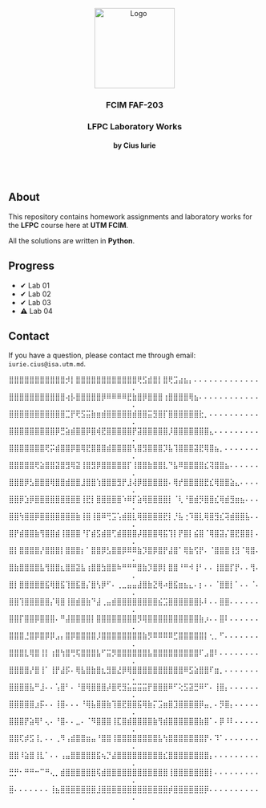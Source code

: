 <p align="center">
  <a>
    <img src="https://cdn3.iconfinder.com/data/icons/logos-and-brands-adobe/512/267_Python-512.png" alt="Logo" width="160" height="160">
  </a>

<h3 align="center">FCIM FAF-203</h3>

  <div align="center">
    <h3>LFPC Laboratory Works</h3>
    <h4>by Cius Iurie</h4>
    <br />
    <br />
  </div>
</p>

## About

This repository contains homework assignments and laboratory works for the **LFPC** course here at **UTM FCIM**.

All the solutions are written in **Python**.

## Progress


- ✔ Lab 01
- ✔ Lab 02
- ✔ Lab 03
- ⚠ Lab 04

## Contact

If you have a question, please contact me through email: `iurie.cius@isa.utm.md`.

<p id="waifu" align="center">
⣿⣿⣿⣿⣿⣿⣿⣿⣿⣿⣿⡺⡇⣿⣿⣿⣿⣿⣿⣿⣿⣿⣿⣿⣿⢟⣫⣾⣿⡇⣿⢟⣩⣴⣦⡄⠄⠄⠄⠄⠄⠄⠄⠄⠄⠄⠄⠄⠄⠄
⣿⣿⣿⣿⣿⣿⣿⣿⣿⣿⣿⢴⡧⣿⣿⣿⣿⣿⡿⠿⠿⠿⠿⣟⣷⣿⡿⣿⣿⣿⢰⣿⣿⣿⣿⢿⣦⠄⠄⠄⠄⠄⠄⠄⠄⠄⠄⠄⠄⠄
⣿⣿⣿⣿⣿⣿⣿⣿⣿⣿⣿⣉⡟⢟⣫⣭⣷⣶⣾⣿⣿⣿⣿⣿⣾⣿⣿⣭⣻⣿⡏⣿⣿⣿⣿⣿⣿⣗⡀⠄⠄⠄⠄⠄⠄⠄⠄⠄⠄⠄
⣿⣿⣿⣿⣿⣿⣿⣿⣿⡿⣛⣵⣾⣿⣿⡿⣿⢾⣟⣿⣿⣿⣿⣿⡟⣽⣿⣿⣿⣿⣿⡸⣿⣿⣿⣿⣿⣿⣿⣄⠄⠄⠄⠄⠄⠄⠄⠄⠄⠄
⣿⣿⣿⣿⣿⣿⣿⢟⡭⣾⣿⣿⡿⣿⢿⣟⣿⣿⣿⣾⣿⣿⣿⣿⢣⣿⣻⣿⣿⣿⡹⣧⢹⣿⣿⣿⣽⣟⢿⣿⣦⡀⠄⠄⠄⠄⠄⠄⠄⠄
⣿⣿⣿⣿⣿⢟⣵⣿⣿⣽⣿⣻⢿⣽⢸⣿⣻⡿⣿⣿⣿⣿⣿⡏⢸⣿⣿⣷⣿⣿⣇⠙⣧⠿⣿⣿⣿⣿⣎⢽⣿⣿⣦⠄⠄⠄⠄⠄⠄⠄
⣿⣿⣿⡿⣣⣿⣿⣿⢿⣿⣿⣾⣿⣿⣸⣿⣿⢱⣿⣿⣿⣻⡟⣸⢼⡿⣿⣿⣿⣿⣿⠄⢿⡞⣿⣿⣿⣿⣟⣎⢿⣿⣿⣵⣄⠄⠄⠄⠄⠄
⣿⣿⡿⣱⡿⣿⣿⣿⣿⣿⣿⣿⣿⣿⢸⣟⡇⣿⣿⣿⣿⣿⠱⠿⡏⣵⢿⣿⣿⣿⣿⡇⠈⢇⠘⣿⣾⡻⣿⣿⣎⢿⣾⣻⣶⣦⠄⠄⠄⠄
⣿⣿⢳⣿⣿⡿⣿⣿⣿⣿⣿⣿⣿⣷⢸⣿⢸⣿⠿⢛⣩⢡⣾⣿⣇⢿⣿⣿⣿⣿⣟⡇⡘⣧⢐⠹⣿⣇⢿⣿⣻⣎⢽⣾⣿⣿⣧⠄⠄⠄
⣿⡟⣾⣿⣿⣷⢻⣿⣿⣾⢸⣿⣿⣿⠘⡏⣾⣫⣾⣿⢋⣾⣿⣿⣿⡼⣿⣿⣿⢿⣯⢹⡇⡟⣿⡇⣮⣿⠈⢿⣿⣽⡌⣿⣟⣿⣿⡇⠄⠄
⣿⡇⣿⣿⣿⣿⡜⣿⣿⣿⡇⣿⣿⣿⡆⠁⣿⣿⡿⣣⣿⣿⡿⠿⠿⣷⡹⣿⡿⣿⡟⣼⣿⠁⢿⣷⢫⡟⠄⠈⣿⣿⣿⢸⣻⠈⢿⣿⠄⠄
⣿⣷⣿⣿⣿⣿⣧⢻⣿⣿⣆⣿⣿⣽⣧⢰⣿⣿⣳⣿⣿⠷⠛⠛⠛⣿⣷⡹⣿⡿⡇⣿⣿⠘⠛⠺⢸⠃⠄⠄⢸⣿⣿⡏⡟⠄⠄⢻⠄⠄
⣿⡇⣿⣿⣿⣿⣿⣯⢿⣿⣯⢹⣿⣯⣿⡌⣿⢣⡿⠋⠄⢀⣀⣤⣤⣼⣿⣷⣝⢿⠴⣿⣯⣶⣦⣄⠄⡆⠄⠄⠈⣿⣿⡇⠁⠄⠄⠈⠄⠄
⣿⣿⢹⣿⣿⣿⣿⣿⡌⢿⣿⢸⣿⣾⣿⣷⠙⣼⢀⣤⣾⣿⣿⣿⣿⣿⣿⣿⣿⣮⣩⣿⣿⣿⣿⣿⣿⡧⠇⠄⠄⣿⣿⠄⠄⠄⠄⠄⠄⠄
⣿⣿⡏⣿⣿⡿⣿⣿⣿⠄⠛⣼⣿⣿⣿⣿⡇⣿⣿⣿⣿⣿⣿⣿⣿⡻⢿⣿⣿⣿⣿⣿⣿⣿⣿⣿⣿⣷⡰⠄⠄⣿⠇⠄⠄⠄⠄⠄⠄⠄
⣿⣿⣿⣘⣿⡿⣿⡿⡿⣠⡄⣿⡿⣿⣿⣿⣿⡸⣿⣿⣿⣿⣿⣿⣿⣿⣷⡻⠿⠿⠿⠿⣋⣿⣿⣿⣿⣿⡇⢂⡀⠋⠄⠄⠄⠄⠄⠄⠄⠄
⣿⣿⣿⣇⢿⣿⢸⡇⢰⣿⢳⣿⢛⢯⣿⣿⣿⣧⠋⣭⡻⣿⣿⣿⣿⣿⣿⣧⣿⣿⣿⣿⣿⣿⣿⣿⣿⠏⣠⣿⠇⠄⠄⠄⠄⠄⠄⠄⠄⠄
⣿⣿⣿⣿⡜⣿⢸⠁⢸⡟⣼⡯⠄⢿⣧⣿⣷⣿⣆⣻⣿⣜⡿⢿⣿⣿⣿⣿⣿⣿⣿⣿⣿⣿⠿⣫⣵⣿⣿⠏⣶⡀⠄⠄⠄⠄⠄⠄⠄⠄
⣿⣿⣿⣿⣧⠛⣸⠄⠄⢡⣿⠃⠄⠘⣿⢿⣿⣿⣿⡼⣿⢟⣻⣥⣭⣭⣭⡟⣿⣿⣿⠿⠋⢕⣫⣽⣛⠿⠋⠄⢸⣿⡄⠄⠄⠄⠄⠄⠄⠄
⣿⣿⣿⣿⣿⣰⡯⠄⠄⢸⣿⠄⠄⠄⠘⢿⣧⣿⣿⣷⢹⣿⣟⣿⣿⣯⢿⣷⡍⣩⣶⣿⣹⣿⣿⣿⣿⡿⣤⡀⠄⡻⣿⡄⠄⠄⠄⠄⠄⠄
⣿⣿⣿⡟⣵⢿⠃⢄⠄⠘⣿⠄⠄⣀⠄⠈⠻⣿⣿⣿⢸⣏⣿⣾⣿⣿⣿⣿⣷⢻⣾⣿⣿⣿⣿⣿⣿⣷⣿⠁⠄⡿⠸⠇⠄⠄⠄⠄⠄⠄
⣿⣿⢏⡾⣫⢸⡀⠄⠄⢀⠻⢠⣾⣿⣿⣶⣤⠘⣿⣿⢸⣿⣿⣿⣿⣿⣿⣿⣿⣧⢳⣿⣿⣿⣿⣿⣿⣿⡟⠄⠹⠁⠄⠄⠄⠄⠄⠄⠄⠄
⣿⣿⠸⣵⣿⢸⣇⠁⠄⠄⢠⣤⣿⣿⣿⣿⣿⣯⢦⡙⣼⣿⣿⣿⣿⣿⣿⣿⣿⣿⣎⣿⣿⣿⣿⣿⣿⣿⣿⡄⠄⠄⠄⠄⠄⠄⠄⠄⠄⠄
⣛⡛⠂⠛⠛⠒⠉⠛⢄⡀⣾⣿⣿⣿⣿⣿⣿⢯⣾⣿⣿⣿⣿⣿⣿⣿⣿⣿⣿⣿⣿⢸⣿⣿⣿⣿⣿⣿⣿⡇⠄⠄⠄⠄⠄⠄⠄⠄⠄⠄
⣿⠄⠄⠄⠄⠄⠄⠄⢸⣦⣿⣿⣿⣿⣿⣿⣿⣸⣿⣿⣿⣿⣿⣿⣿⣿⣿⣿⣿⣿⣿⡾⣿⣿⣿⣿⣿⣿⡿⠄⠄⠄⠄⠄⠄⠄⠄⠄⠄⠄
</p>
